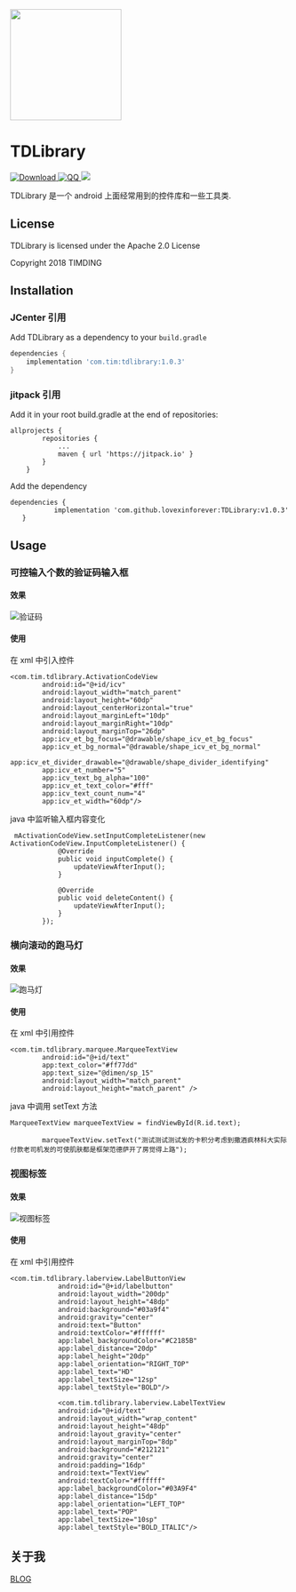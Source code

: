 <img src="screenshots/TD.png" width="200">

# TDLibrary
[ ![Download](https://api.bintray.com/packages/timding/TDLibrary/tdlibrary/images/download.svg) ](https://bintray.com/timding/TDLibrary/tdlibrary/_latestVersion)
[ ![QQ](https://img.shields.io/badge/QQ-514387454-orange.svg) ](https://timding.top)[![](https://jitpack.io/v/lovexinforever/TDLibrary.svg)](https://jitpack.io/#lovexinforever/TDLibrary)


TDLibrary 是一个 android 上面经常用到的控件库和一些工具类.

## License

TDLibrary is licensed under the Apache 2.0 License

Copyright 2018 TIMDING


## Installation

### JCenter 引用

Add TDLibrary as a dependency to your `build.gradle`
```groovy
dependencies {
    implementation 'com.tim:tdlibrary:1.0.3'
}
```

### jitpack 引用

Add it in your root build.gradle at the end of repositories:
```
allprojects {
		repositories {
			...
			maven { url 'https://jitpack.io' }
		}
	}
```

 Add the dependency
 ```
 dependencies {
	        implementation 'com.github.lovexinforever:TDLibrary:v1.0.3'
	}
 ```

## Usage

### 可控输入个数的验证码输入框

#### 效果
![验证码](https://raw.githubusercontent.com/lovexinforever/blog_img/master/ezgif.com-video-to-gif.gif)
#### 使用

在 xml 中引入控件
```
<com.tim.tdlibrary.ActivationCodeView
        android:id="@+id/icv"
        android:layout_width="match_parent"
        android:layout_height="60dp"
        android:layout_centerHorizontal="true"
        android:layout_marginLeft="10dp"
        android:layout_marginRight="10dp"
        android:layout_marginTop="26dp"
        app:icv_et_bg_focus="@drawable/shape_icv_et_bg_focus"
        app:icv_et_bg_normal="@drawable/shape_icv_et_bg_normal"
        app:icv_et_divider_drawable="@drawable/shape_divider_identifying"
        app:icv_et_number="5"
        app:icv_text_bg_alpha="100"
        app:icv_et_text_color="#fff"
        app:icv_text_count_num="4"
        app:icv_et_width="60dp"/>
```
java 中监听输入框内容变化
```
 mActivationCodeView.setInputCompleteListener(new ActivationCodeView.InputCompleteListener() {
            @Override
            public void inputComplete() {
                updateViewAfterInput();
            }

            @Override
            public void deleteContent() {
                updateViewAfterInput();
            }
        });
```

### 横向滚动的跑马灯

#### 效果
![跑马灯](https://raw.githubusercontent.com/lovexinforever/blog_back_up/master/blog_photos/marquee_text.gif)

#### 使用
在 xml 中引用控件
```
<com.tim.tdlibrary.marquee.MarqueeTextView
        android:id="@+id/text"
        app:text_color="#ff77dd"
        app:text_size="@dimen/sp_15"
        android:layout_width="match_parent"
        android:layout_height="match_parent" />
```
java 中调用 setText 方法
```
MarqueeTextView marqueeTextView = findViewById(R.id.text);

        marqueeTextView.setText("测试测试测试发的卡积分考虑到撒酒疯林科大实际付款老司机发的可使肌肤都是框架范德萨开了房觉得上路");
```

### 视图标签

#### 效果
![视图标签](https://raw.githubusercontent.com/lovexinforever/blog_back_up/master/blog_photos/Screenshot_1544007966.png)
#### 使用
在 xml 中引用控件
```
<com.tim.tdlibrary.laberview.LabelButtonView
            android:id="@+id/labelbutton"
            android:layout_width="200dp"
            android:layout_height="48dp"
            android:background="#03a9f4"
            android:gravity="center"
            android:text="Button"
            android:textColor="#ffffff"
            app:label_backgroundColor="#C2185B"
            app:label_distance="20dp"
            app:label_height="20dp"
            app:label_orientation="RIGHT_TOP"
            app:label_text="HD"
            app:label_textSize="12sp"
            app:label_textStyle="BOLD"/>

            <com.tim.tdlibrary.laberview.LabelTextView
            android:id="@+id/text"
            android:layout_width="wrap_content"
            android:layout_height="48dp"
            android:layout_gravity="center"
            android:layout_marginTop="8dp"
            android:background="#212121"
            android:gravity="center"
            android:padding="16dp"
            android:text="TextView"
            android:textColor="#ffffff"
            app:label_backgroundColor="#03A9F4"
            app:label_distance="15dp"
            app:label_orientation="LEFT_TOP"
            app:label_text="POP"
            app:label_textSize="10sp"
            app:label_textStyle="BOLD_ITALIC"/>
```





## 关于我
[BLOG](https://timding.top)

